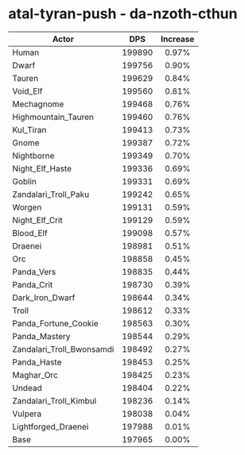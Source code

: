 # atal-tyran-push - da-nzoth-cthun
| Actor | DPS | Increase |
|---|:---:|:---:|
|Human|199890|0.97%|
|Dwarf|199756|0.90%|
|Tauren|199629|0.84%|
|Void_Elf|199560|0.81%|
|Mechagnome|199468|0.76%|
|Highmountain_Tauren|199460|0.76%|
|Kul_Tiran|199413|0.73%|
|Gnome|199387|0.72%|
|Nightborne|199349|0.70%|
|Night_Elf_Haste|199336|0.69%|
|Goblin|199331|0.69%|
|Zandalari_Troll_Paku|199242|0.65%|
|Worgen|199131|0.59%|
|Night_Elf_Crit|199129|0.59%|
|Blood_Elf|199098|0.57%|
|Draenei|198981|0.51%|
|Orc|198858|0.45%|
|Panda_Vers|198835|0.44%|
|Panda_Crit|198730|0.39%|
|Dark_Iron_Dwarf|198644|0.34%|
|Troll|198612|0.33%|
|Panda_Fortune_Cookie|198563|0.30%|
|Panda_Mastery|198544|0.29%|
|Zandalari_Troll_Bwonsamdi|198492|0.27%|
|Panda_Haste|198453|0.25%|
|Maghar_Orc|198425|0.23%|
|Undead|198404|0.22%|
|Zandalari_Troll_Kimbul|198236|0.14%|
|Vulpera|198038|0.04%|
|Lightforged_Draenei|197988|0.01%|
|Base|197965|0.00%|
